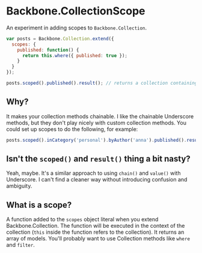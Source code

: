 # Backbone.CollectionScope

An experiment in adding scopes to `Backbone.Collection`.

```javascript
var posts = Backbone.Collection.extend({
  scopes: {
    published: function() {
      return this.where({ published: true });
    }
  }
});

posts.scoped().published().result(); // returns a collection containing only viewed posts
```

## Why?

It makes your collection methods chainable. I like the chainable Underscore methods, but they don't play nicely with custom collection methods. You could set up scopes to do the following, for example:

```javascript
posts.scoped().inCategory('personal').byAuthor('anna').published().result();
```

## Isn't the `scoped()` and `result()` thing a bit nasty?

Yeah, maybe. It's a similar approach to using `chain()` and `value()` with Underscore. I can't find a cleaner way without introducing confusion and ambiguity.

## What is a scope?

A function added to the `scopes` object literal when you extend Backbone.Collection. The function will be executed in the context of the collection (`this` inside the function refers to the collection). It returns an array of models. You'll probably want to use Collection methods like `where` and `filter`.